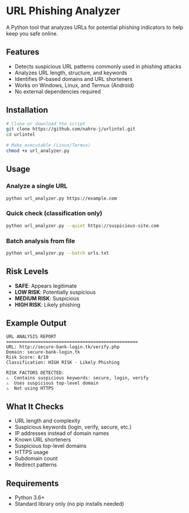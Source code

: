 # URL Phishing Analyzer

A Python tool that analyzes URLs for potential phishing indicators to help keep you safe online.

## Features

- Detects suspicious URL patterns commonly used in phishing attacks
- Analyzes URL length, structure, and keywords
- Identifies IP-based domains and URL shorteners
- Works on Windows, Linux, and Termux (Android)
- No external dependencies required

## Installation

```bash
# Clone or download the script
git clone https://github.com/nahro-j/urlintel.git
cd urlintel

# Make executable (Linux/Termux)
chmod +x url_analyzer.py
```

## Usage

### Analyze a single URL
```bash
python url_analyzer.py https://example.com
```

### Quick check (classification only)
```bash
python url_analyzer.py --quiet https://suspicious-site.com
```

### Batch analysis from file
```bash
python url_analyzer.py --batch urls.txt
```

## Risk Levels

- **SAFE**: Appears legitimate
- **LOW RISK**: Potentially suspicious  
- **MEDIUM RISK**: Suspicious
- **HIGH RISK**: Likely phishing

## Example Output

```
URL ANALYSIS REPORT
==================================================
URL: http://secure-bank-login.tk/verify.php
Domain: secure-bank-login.tk
Risk Score: 8/10
Classification: HIGH RISK - Likely Phishing

RISK FACTORS DETECTED:
⚠️  Contains suspicious keywords: secure, login, verify
⚠️  Uses suspicious top-level domain
⚠️  Not using HTTPS
```

## What It Checks

- URL length and complexity
- Suspicious keywords (login, verify, secure, etc.)
- IP addresses instead of domain names
- Known URL shorteners
- Suspicious top-level domains
- HTTPS usage
- Subdomain count
- Redirect patterns

## Requirements

- Python 3.6+
- Standard library only (no pip installs needed)

